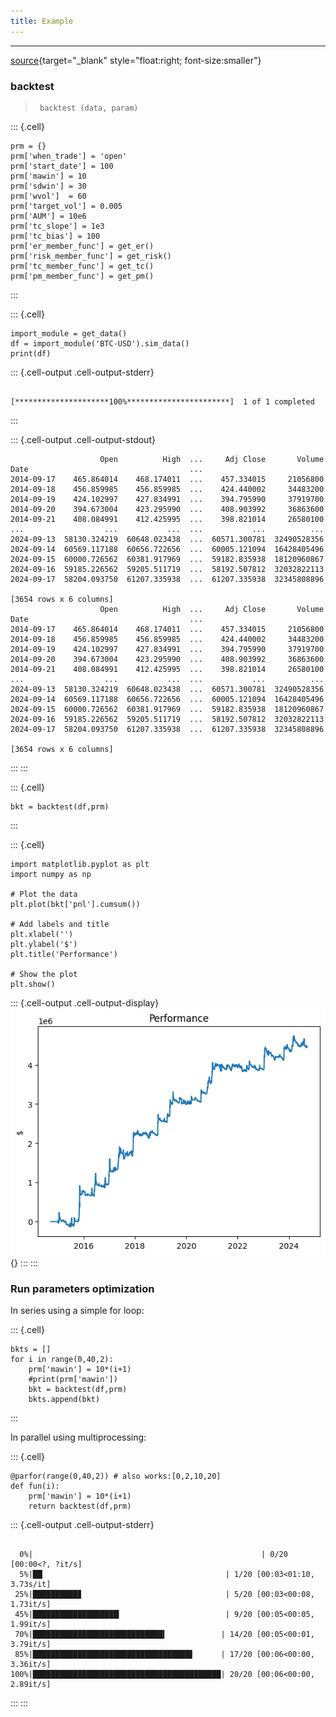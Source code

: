```yaml
---
title: Example
---
```




<!-- WARNING: THIS FILE WAS AUTOGENERATED! DO NOT EDIT! -->

---

[source](https://github.com/silvaac/backtest_sample/blob/main/backtest_sample/backtest_loop.py#L13){target="_blank" style="float:right; font-size:smaller"}

### backtest

>      backtest (data, param)




::: {.cell}
``` {.python .cell-code}
prm = {}
prm['when_trade'] = 'open'
prm['start_date'] = 100
prm['mawin'] = 10
prm['sdwin'] = 30
prm['wvol']  = 60
prm['target_vol'] = 0.005
prm['AUM'] = 10e6
prm['tc_slope'] = 1e3
prm['tc_bias'] = 100
prm['er_member_func'] = get_er()
prm['risk_member_func'] = get_risk()
prm['tc_member_func'] = get_tc()
prm['pm_member_func'] = get_pm()
```
:::


::: {.cell}
``` {.python .cell-code}
import_module = get_data()
df = import_module('BTC-USD').sim_data()
print(df)
```

::: {.cell-output .cell-output-stderr}
```

[*********************100%***********************]  1 of 1 completed
```
:::

::: {.cell-output .cell-output-stdout}
```
                    Open          High  ...     Adj Close       Volume
Date                                    ...                           
2014-09-17    465.864014    468.174011  ...    457.334015     21056800
2014-09-18    456.859985    456.859985  ...    424.440002     34483200
2014-09-19    424.102997    427.834991  ...    394.795990     37919700
2014-09-20    394.673004    423.295990  ...    408.903992     36863600
2014-09-21    408.084991    412.425995  ...    398.821014     26580100
...                  ...           ...  ...           ...          ...
2024-09-13  58130.324219  60648.023438  ...  60571.300781  32490528356
2024-09-14  60569.117188  60656.722656  ...  60005.121094  16428405496
2024-09-15  60000.726562  60381.917969  ...  59182.835938  18120960867
2024-09-16  59185.226562  59205.511719  ...  58192.507812  32032822113
2024-09-17  58204.093750  61207.335938  ...  61207.335938  32345808896

[3654 rows x 6 columns]
                    Open          High  ...     Adj Close       Volume
Date                                    ...                           
2014-09-17    465.864014    468.174011  ...    457.334015     21056800
2014-09-18    456.859985    456.859985  ...    424.440002     34483200
2014-09-19    424.102997    427.834991  ...    394.795990     37919700
2014-09-20    394.673004    423.295990  ...    408.903992     36863600
2014-09-21    408.084991    412.425995  ...    398.821014     26580100
...                  ...           ...  ...           ...          ...
2024-09-13  58130.324219  60648.023438  ...  60571.300781  32490528356
2024-09-14  60569.117188  60656.722656  ...  60005.121094  16428405496
2024-09-15  60000.726562  60381.917969  ...  59182.835938  18120960867
2024-09-16  59185.226562  59205.511719  ...  58192.507812  32032822113
2024-09-17  58204.093750  61207.335938  ...  61207.335938  32345808896

[3654 rows x 6 columns]
```
:::
:::


::: {.cell}
``` {.python .cell-code}
bkt = backtest(df,prm)
```
:::


::: {.cell}
``` {.python .cell-code}
import matplotlib.pyplot as plt
import numpy as np

# Plot the data
plt.plot(bkt['pnl'].cumsum())

# Add labels and title
plt.xlabel('')
plt.ylabel('$')
plt.title('Performance')

# Show the plot
plt.show()
```

::: {.cell-output .cell-output-display}
![](backtest_loop_files/figure-html/cell-6-output-1.png){}
:::
:::


### Run parameters optimization

In series using a simple for loop:

::: {.cell}
``` {.python .cell-code}
bkts = []
for i in range(0,40,2):
    prm['mawin'] = 10*(i+1)
    #print(prm['mawin'])
    bkt = backtest(df,prm)
    bkts.append(bkt)
```
:::


In parallel using multiprocessing:

::: {.cell}
``` {.python .cell-code}
@parfor(range(0,40,2)) # also works:[0,2,10,20]
def fun(i):
    prm['mawin'] = 10*(i+1)
    return backtest(df,prm)
```

::: {.cell-output .cell-output-stderr}
```

  0%|                                                   | 0/20 [00:00<?, ?it/s]
  5%|██▏                                        | 1/20 [00:03<01:10,  3.73s/it]
 25%|██████████▊                                | 5/20 [00:03<00:08,  1.73it/s]
 45%|███████████████████▎                       | 9/20 [00:05<00:05,  1.99it/s]
 70%|█████████████████████████████▍            | 14/20 [00:05<00:01,  3.79it/s]
 85%|███████████████████████████████████▋      | 17/20 [00:06<00:00,  3.36it/s]
100%|██████████████████████████████████████████| 20/20 [00:06<00:00,  2.89it/s]
```
:::
:::


